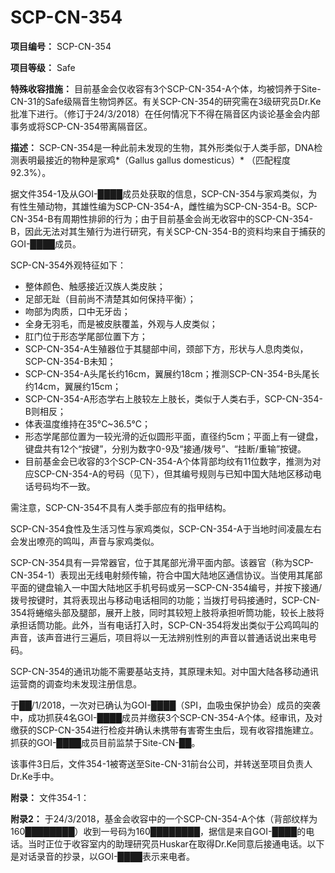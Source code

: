 # SCP-CN-354


**项目编号：** SCP-CN-354

**项目等级：** Safe

**特殊收容措施：** 目前基金会仅收容有3个SCP-CN-354-A个体，均被饲养于Site-CN-31的Safe级隔音生物饲养区。有关SCP-CN-354的研究需在3级研究员Dr.Ke批准下进行。（修订于24/3/2018）在任何情况下不得在隔音区内谈论基金会内部事务或将SCP-CN-354带离隔音区。

**描述：** SCP-CN-354是一种此前未发现的生物，其外形类似于人类手部，DNA检测表明最接近的物种是家鸡*（Gallus gallus domesticus）* （匹配程度92.3%）。

据文件354-1及从GOI-████成员处获取的信息，SCP-CN-354与家鸡类似，为有性生殖动物，其雄性编为SCP-CN-354-A，雌性编为SCP-CN-354-B。SCP-CN-354-B有周期性排卵的行为；由于目前基金会尚无收容中的SCP-CN-354-B，因此无法对其生殖行为进行研究，有关SCP-CN-354-B的资料均来自于捕获的GOI-████成员。


SCP-CN-354外观特征如下：

- 整体颜色、触感接近汉族人类皮肤；
- 足部无趾（目前尚不清楚其如何保持平衡）；
- 吻部为肉质，口中无牙齿；
- 全身无羽毛，而是被皮肤覆盖，外观与人皮类似；
- 肛门位于形态学尾部位置下方；
- SCP-CN-354-A生殖器位于其腿部中间，颈部下方，形状与人息肉类似，SCP-CN-354-B未知；
- SCP-CN-354-A头尾长约16cm，翼展约18cm；推测SCP-CN-354-B头尾长约14cm，翼展约15cm；
- SCP-CN-354-A形态学右上肢较左上肢长，类似于人类右手，SCP-CN-354-B则相反；
- 体表温度维持在35°C~36.5°C；
- 形态学尾部位置为一较光滑的近似圆形平面，直径约5cm；平面上有一键盘，键盘共有12个“按键”，分别为数字0-9及“接通/拨号”、“挂断/重输”按键。
- 目前基金会已收容的3个SCP-CN-354-A个体背部均纹有11位数字，推测为对应SCP-CN-354-A的号码（见下），但其编号规则与已知中国大陆地区移动电话号码均不一致。

需注意，SCP-CN-354不具有人类手部应有的指甲结构。

SCP-CN-354食性及生活习性与家鸡类似，SCP-CN-354-A于当地时间凌晨左右会发出嘹亮的鸣叫，声音与家鸡类似。

SCP-CN-354具有一异常器官，位于其尾部光滑平面内部。该器官（称为SCP-CN-354-1）表现出无线电射频传输，符合中国大陆地区通信协议。当使用其尾部平面的键盘输入一中国大陆地区手机号码或另一SCP-CN-354编号，并按下接通/拨号按键时，其将表现出与移动电话相同的功能；当拨打号码接通时，SCP-CN-354将蜷缩头部及腿部，展开上肢，同时其较短上肢将承担听筒功能，较长上肢将承担话筒功能。此外，当有电话打入时，SCP-CN-354将发出类似于公鸡鸣叫的声音，该声音进行三遍后，项目将以一无法辨别性别的声音以普通话说出来电号码。

SCP-CN-354的通讯功能不需要基站支持，其原理未知。对中国大陆各移动通讯运营商的调查均未发现注册信息。

于██/1/2018，一次对已确认为GOI-████（SPI，血吸虫保护协会）成员的突袭中，成功抓获4名GOI-████成员并缴获3个SCP-CN-354-A个体。经审讯，及对缴获的SCP-CN-354进行检疫并确认未携带有害寄生虫后，现有收容措施建立。抓获的GOI-████成员目前监禁于Site-CN-██。

该事件3日后，文件354-1被寄送至Site-CN-31前台公司，并转送至项目负责人Dr.Ke手中。

**附录：** 文件354-1：


**附录2：** 
于24/3/2018，基金会收容中的一个SCP-CN-354-A个体（背部纹样为160████████）收到一号码为160████████，据信是来自GOI-████的电话。当时正位于收容室内的助理研究员Huskar在取得Dr.Ke同意后接通电话。以下是对话录音的抄录，以GOI-████表示来电者。




